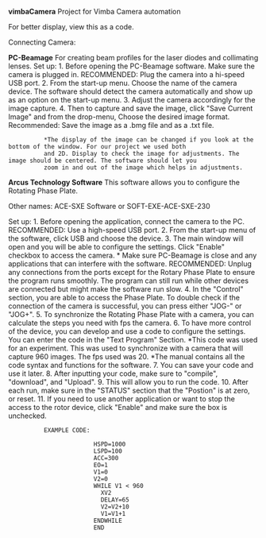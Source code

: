 **vimbaCamera**
Project for Vimba Camera automation

For better display, view this as a code. 

Connecting Camera:

**PC-Beamage**
For creating beam profiles for the laser diodes and collimating lenses. 
Set up:
              1. Before opening the PC-Beamage software. Make sure the camera is plugged in. 
              RECOMMENDED: Plug the camera into a hi-speed USB port.
              2. From the start-up menu. Choose the name of the camera device. The software should
              detect the camera automatically and show up as an option on the start-up menu. 
              3. Adjust the camera accordingly for the image capture.
              4. Then to capture and save the image, click "Save Current Image" and from the drop-menu,
              Choose the desired image format. 
              Recommended: Save the image as a .bmg file and as a .txt file.
              
              *The display of the image can be changed if you look at the bottom of the window. For our project we used both
              and 2D. Display to check the image for adjustments. The image should be centered. The software should let you
              zoom in and out of the image which helps in adjustments.


            
              
      
**Arcus Technology Software**
This software allows you to configure the Rotating Phase Plate. 

Other names: ACE-SXE Software or SOFT-EXE-ACE-SXE-230

Set up:
              1. Before opening the application, connect the camera to the PC. RECOMMENDED: Use a high-speed
              USB port.
              2. From the start-up menu of the software, click USB and choose the device. 
              3. The main window will open and you will be able to configure the settings. Click "Enable" checkbox to 
              access the camera. 
              * Make sure PC-Beamage is close and any applications that can interfere with the software. RECOMMENDED:
              Unplug any connections from the ports except for the Rotary Phase Plate to ensure the program runs smoothly. 
              The program can still run while other devices are connected but might make the software run slow. 
              4. In the "Control" section, you are able to access the Phase Plate. To double check if the connection
              of the camera is successful, you can press either "JOG-" or "JOG+".
              5. To synchronize the Rotating Phase Plate with a camera, you can calculate the steps you need with fps
              the camera.
              6. To have more control of the device, you can develop and use a code to configure the settings. 
              You can enter the code in the "Text Program" Section.
              *This code was used for an experiment. This was used to synchronize with a camera that will 
              capture 960 images. The fps used was 20. 
              *The manual contains all the code syntax and functions for the software.
              7. You can save your code and use it later. 
              8. After inputting your code, make sure to "compile", "download", and "Upload".
              9. This will allow you to run the code.
              10. After each run, make sure in the "STATUS" section that the "Postion" is at zero, or reset. 
              11. If you need to use another application or want to stop the access to the rotor device, click
              "Enable" and make sure the box is unchecked.

              EXAMPLE CODE:
    
                            HSPD=1000
                            LSPD=100
                            ACC=300
                            EO=1
                            V1=0
                            V2=0
                            WHILE V1 < 960
                              XV2
                              DELAY=65
                              V2=V2+10
                              V1=V1+1
                            ENDWHILE
                            END
              
 
              

             










                      

